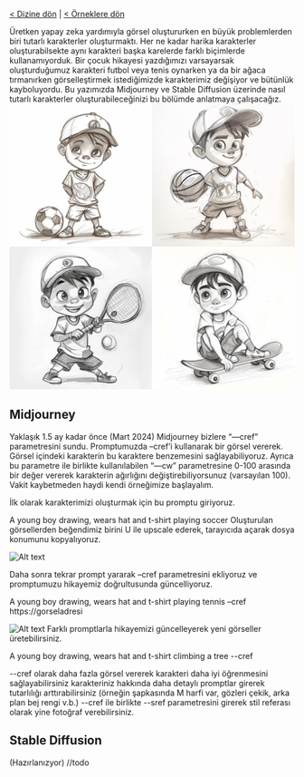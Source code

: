 <a href="/">< Dizine dön</a> | <a href="/ornekler">< Örneklere dön</a>


Üretken yapay zeka yardımıyla görsel oluştururken en büyük problemlerden biri tutarlı karakterler oluşturmaktı. Her ne kadar harika karakterler oluşturabilsekte aynı karakteri başka karelerde farklı biçimlerde kullanamıyorduk. Bir çocuk hikayesi yazdığımızı varsayarsak oluşturduğumuz karakteri futbol veya tenis oynarken ya da bir ağaca tırmanırken görselleştirmek istediğimizde karakterimiz değişiyor ve bütünlük kayboluyordu. Bu yazımızda Midjourney ve Stable Diffusion üzerinde nasıl tutarlı karakterler oluşturabileceğinizi bu bölümde anlatmaya çalışacağız.
![Alt text](../gorseller/tutarli-all.jpeg)

## Midjourney


Yaklaşık 1.5 ay kadar önce (Mart 2024) Midjourney bizlere “—cref” parametresini sundu. Promptumuzda –cref’i kullanarak bir görsel vererek. Görsel içindeki karakterin bu karaktere benzemesini sağlayabiliyoruz. Ayrıca bu parametre ile birlikte kullanılabilen “—cw” parametresine 0-100 arasında bir değer vererek karakterin ağırlığını değiştirebiliyorsunuz (varsayılan 100). Vakit kaybetmeden haydi kendi örneğimize başlayalım.

İlk olarak karakterimizi oluşturmak için bu promptu giriyoruz.

A young boy drawing, wears hat and t-shirt playing soccer
Oluşturulan görsellerden beğendimiz birini U ile upscale ederek, tarayıcıda açarak dosya konumunu kopyalıyoruz.

![Alt text](/gorseller/tutarli-1.png.png)

Daha sonra tekrar prompt yararak –cref parametresini ekliyoruz ve promptumuzu hikayemiz doğrultusunda güncelliyoruz.

A young boy drawing, wears hat and t-shirt playing tennis –cref https://gorseladresi


![Alt text](/gorseller/tutarli-2.png.png)
Farklı promptlarla hikayemizi güncelleyerek yeni görseller üretebilirsiniz.

A young boy drawing, wears hat and t-shirt climbing a tree --cref


--cref olarak daha fazla görsel vererek karakteri daha iyi öğrenmesini sağlayabilirsiniz
karakteriniz hakkında daha detaylı promptlar girerek tutarlılığı arttırabilirsiniz (örneğin şapkasında M harfi var, gözleri çekik, arka plan bej rengi v.b.)
--cref ile birlikte --sref parametresini girerek stil referası olarak yine fotoğraf verebilirsiniz.

## Stable Diffusion
(Hazırlanızyor) //todo

